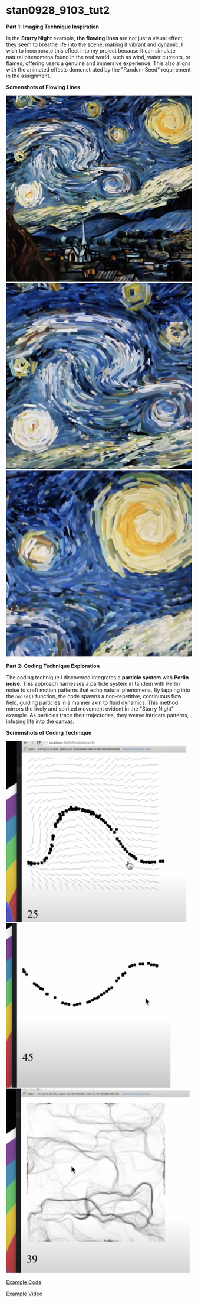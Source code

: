 # stan0928_9103_tut2

**Part 1: Imaging Technique Inspiration**

In the **Starry Night** example, **the flowing lines** are not just a visual effect; they seem to breathe life into the scene, making it vibrant and dynamic. I wish to incorporate this effect into my project because it can simulate natural phenomena found in the real world, such as wind, water currents, or flames, offering users a genuine and immersive experience. This also aligns with the animated effects demonstrated by the "Random Seed" requirement in the assignment.

**Screenshots of Flowing Lines**

![StarryNight_1](week8quiz_image/IDEA9103_Week8Quiz_1.jpg)
![StarryNight_2](week8quiz_image/IDEA9103_Week8Quiz_2.jpg)
![StarryNight_3](week8quiz_image/IDEA9103_Week8Quiz_3.jpg)

**Part 2: Coding Technique Exploration**

The coding technique I discovered integrates a **particle system** with **Perlin noise**. This approach harnesses a particle system in tandem with Perlin noise to craft motion patterns that echo natural phenomena. By tapping into the `noise()` function, the code spawns a non-repetitive, continuous flow field, guiding particles in a manner akin to fluid dynamics. This method mirrors the lively and spirited movement evident in the "Starry Night" example. As particles trace their trajectories, they weave intricate patterns, infusing life into the canvas.

**Screenshots of Coding Technique**

![CodingTechnique_1](week8quiz_image/IDEA9103_Week8Quiz_4.jpg)
![CodingTechnique_2](week8quiz_image/IDEA9103_Week8Quiz_5.jpg)
![CodingTechnique_3](week8quiz_image/IDEA9103_Week8Quiz_6.jpg)

[Example Code](https://github.com/CodingTrain/website-archive/tree/main/CodingChallenges/CC_024_PerlinNoiseFlowField/P5)

[Example Video](https://www.youtube.com/watch?v=sor1nwNIP9A)
